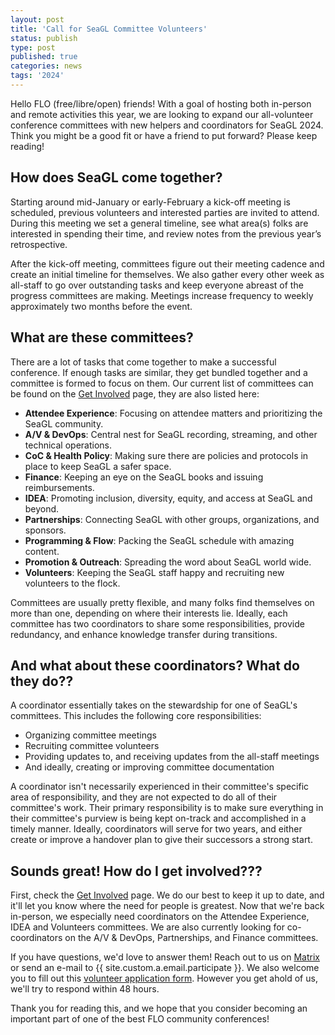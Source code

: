 ```yaml
---
layout: post
title: 'Call for SeaGL Committee Volunteers'
status: publish
type: post
published: true
categories: news
tags: '2024'
---
```


Hello FLO (free/libre/open) friends! With a goal of hosting both in-person and remote activities this year, we are looking to expand our all-volunteer conference committees with new helpers and coordinators for SeaGL 2024. Think you might be a good fit or have a friend to put forward? Please keep reading!

## How does SeaGL come together?

Starting around mid-January or early-February a kick-off meeting is scheduled, previous volunteers and interested parties are invited to attend. During this meeting we set a general timeline, see what area(s) folks are interested in spending their time, and review notes from the previous year’s retrospective.

After the kick-off meeting, committees figure out their meeting cadence and create an initial timeline for themselves. We also gather every other week as all-staff to go over outstanding tasks and keep everyone abreast of the progress committees are making. Meetings increase frequency to weekly approximately two months before the event.

## What are these committees?

There are a lot of tasks that come together to make a successful conference. If enough tasks are similar, they get bundled together and a committee is formed to focus on them. Our current list of committees can be found on the [Get Involved](/get_involved) page, they are also listed here:

- **Attendee Experience**: Focusing on attendee matters and prioritizing the SeaGL community.
- **A/V & DevOps**: Central nest for SeaGL recording, streaming, and other technical operations.
- **CoC & Health Policy**: Making sure there are policies and protocols in place to keep SeaGL a safer space.
- **Finance**: Keeping an eye on the SeaGL books and issuing reimbursements.
- **IDEA**: Promoting inclusion, diversity, equity, and access at SeaGL and beyond.
- **Partnerships**: Connecting SeaGL with other groups, organizations, and sponsors.
- **Programming & Flow**: Packing the SeaGL schedule with amazing content.
- **Promotion & Outreach**: Spreading the word about SeaGL world wide.
- **Volunteers**: Keeping the SeaGL staff happy and recruiting new volunteers to the flock.

Committees are usually pretty flexible, and many folks find themselves on more than one, depending on where their interests lie. Ideally, each committee has two coordinators to share some responsibilities, provide redundancy, and enhance knowledge transfer during transitions.

## And what about these coordinators? What do they do??

A coordinator essentially takes on the stewardship for one of SeaGL's committees. This includes the following core responsibilities:

- Organizing committee meetings
- Recruiting committee volunteers
- Providing updates to, and receiving updates from the all-staff meetings
- And ideally, creating or improving committee documentation

A coordinator isn't necessarily experienced in their committee's specific area of responsibility, and they are not expected to do all of their committee's work. Their primary responsibility is to make sure everything in their committee's purview is being kept on-track and accomplished in a timely manner. Ideally, coordinators will serve for two years, and either create or improve a handover plan to give their successors a strong start.

## Sounds great! How do I get involved???

First, check the [Get Involved](/get_involved) page. We do our best to keep it up to date, and it'll let you know where the need for people is greatest. Now that we're back in-person, we especially need coordinators on the Attendee Experience, IDEA and Volunteers committees. We are also currently looking for co-coordinators on the A/V & DevOps, Partnerships, and Finance committees.

If you have questions, we'd love to answer them! Reach out to us on [Matrix](https://matrix.to/#/#participate:seagl.org) or send an e-mail to {{ site.custom.a.email.participate }}. We also welcome you to fill out this [volunteer application form](/volunteer). However you get ahold of us, we'll try to respond within 48 hours.

Thank you for reading this, and we hope that you consider becoming an important part of one of the best FLO community conferences!
